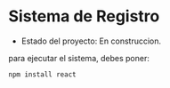 <h1> Sistema de Registro</h1>

- Estado del proyecto: En construccion.

para ejecutar el sistema, debes poner:

```npm install react```
